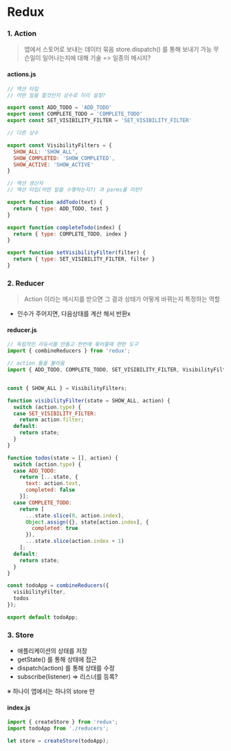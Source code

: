 # Redux



### 1. Action

> 앱에서 스토어로 보내는 데이터 묶음
> store.dispatch() 를 통해 보내기 가능
> 무슨일이 일어나는지에 대해 기술 => 일종의 메시지?

#### actions.js

```javascript
// 액션 타입
// 어떤 일을 할것인지 상수로 미리 설정?

export const ADD_TODO = 'ADD_TODO'
export const COMPLETE_TODO = 'COMPLETE_TODO'
export const SET_VISIBILITY_FILTER = 'SET_VISIBILITY_FILTER'

// 다른 상수

export const VisibilityFilters = {
  SHOW_ALL: 'SHOW_ALL',
  SHOW_COMPLETED: 'SHOW_COMPLETED',
  SHOW_ACTIVE: 'SHOW_ACTIVE'
}

// 액션 생산자
// 액션 타입(어떤 일을 수행하는지?) 과 parms를 리턴?

export function addTodo(text) {
  return { type: ADD_TODO, text }
}

export function completeTodo(index) {
  return { type: COMPLETE_TODO, index }
}

export function setVisibilityFilter(filter) {
  return { type: SET_VISIBILITY_FILTER, filter }
}
```



### 2. Reducer

> Action 이라는 메시지를 받으면
> 그 결과 상태가 어떻게 바뀌는지 특정하는 역할

- 인수가 주어지면, 다음상태를 계산 해서 반환x

#### reducer.js

```javascript
// 독립적인 리듀서를 만들고 한번에 묶어줄때 편한 도구
import { combineReducers } from 'redux';

// action 들을 불러옴
import { ADD_TODO, COMPLETE_TODO, SET_VISIBILITY_FILTER, VisibilityFilters } from './actions';


const { SHOW_ALL } = VisibilityFilters;

function visibilityFilter(state = SHOW_ALL, action) {
  switch (action.type) {
  case SET_VISIBILITY_FILTER:
    return action.filter;
  default:
    return state;
  }
}

function todos(state = [], action) {
  switch (action.type) {
  case ADD_TODO:
    return [...state, {
      text: action.text,
      completed: false
    }];
  case COMPLETE_TODO:
    return [
      ...state.slice(0, action.index),
      Object.assign({}, state[action.index], {
        completed: true
      }),
      ...state.slice(action.index + 1)
    ];
  default:
    return state;
  }
}

const todoApp = combineReducers({
  visibilityFilter,
  todos
});

export default todoApp;
```





### 3. Store

- 애플리케이션의 상태를 저장
- getState() 를 통해 상태에 접근
- dispatch(action) 를 통해 상태를 수정
- subscribe(listener) => 리스너를 등록?

※ 하나이 앱에서는 하나의 store 만

#### index.js

```javascript
import { createStore } from 'redux';
import todoApp from './reducers';

let store = createStore(todoApp);
```

